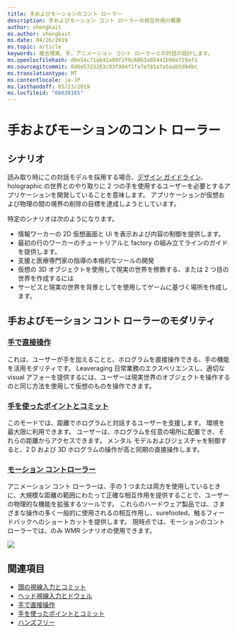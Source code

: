 ```yaml
---
title: 手およびモーションのコント ローラー
description: 手およびモーション コント ローラーの相互作用の概要
author: shengkait
ms.author: shengkait
ms.date: 04/26/2019
ms.topic: article
keywords: 複合現実、手、アニメーション コント ローラーとの対話の設計します。
ms.openlocfilehash: d0e54c71ab42a09f2f9c6063a85441b98e729af1
ms.sourcegitcommit: 8d6e5723283c03f984f1fafef81afa5aab5d04bc
ms.translationtype: MT
ms.contentlocale: ja-JP
ms.lasthandoff: 05/23/2019
ms.locfileid: "66039165"
---
```

# <a name="hands-and-motion-controllers"></a>手およびモーションのコント ローラー
## <a name="scenarios"></a>シナリオ
読み取り時にこの対話モデルを採用する場合、[デザイン ガイドライン](interaction-fundamentals.md)、holographic の世界とのやり取りに 2 つの手を使用するユーザーを必要とするアプリケーションを開発していることを意味します。 アプリケーションが仮想および物理の間の境界の削除の目標を達成しようとしています。

特定のシナリオは次のようになります。
* 情報ワーカーの 2D 仮想画面と Ui を表示および内容の制御を提供します。
* 最初の行のワーカーのチュートリアルと factory の組み立てラインのガイドを提供します。
* 支援と医療専門家の指導の本格的なツールの開発  
* 仮想の 3D オブジェクトを使用して現実の世界を修飾する、または 2 つ目の世界を作成するには 
* サービスと現実の世界を背景としてを使用してゲームに基づく場所を作成します。

## <a name="hands-and-motion-controllers-modalities"></a>手およびモーション コント ローラーのモダリティ
### <a name="direct-manipulation-with-handsdirect-manipulationmd"></a>[手で直接操作](direct-manipulation.md)
これは、ユーザーが手を加えることと、ホログラムを直接操作できる、手の機能を活用モダリティです。 Leaveraging 日常業務のエクスペリエンスし、適切な visual アフォーを提供するには、ユーザーは現実世界のオブジェクトを操作するのと同じ方法を使用して仮想のものを操作できます。   

### <a name="point-and-commit-with-handspoint-and-commitmd"></a>[手を使ったポイントとコミット](point-and-commit.md)
このモードでは、距離でホログラムと対話するユーザーを支援します。 環境を最大限に利用できます。 ユーザーは、ホログラムを任意の場所に配置でき、それらの距離からアクセスできます。 メンタル モデルおよびジェスチャを制御すると、2 D および 3D ホログラムの操作が高と同期の直接操作します。

### <a name="motion-controllersmotion-controllersmd"></a>[モーション コントローラー](motion-controllers.md)
アニメーション コント ローラーは、手の 1 つまたは両方を使用しているときに、大規模な距離の範囲にわたって正確な相互作用を提供することで、ユーザーの物理的な機能を拡張するツールです。 これらのハードウェア製品では、さまざまな操作の多く一般的に使用されるの相互作用し、surefooted、触るフィードバックへのショートカットを提供します。 現時点では、モーションのコント ローラーでは、のみ WMR シナリオの使用できます。 

![](images/Hands-and-controllers-720px.jpg)<br>

## <a name="see-also"></a>関連項目
* [頭の視線入力とコミット](gaze-and-commit.md)
* [ヘッド視線入力とドウェル](gaze-and-dwell.md)
* [手で直接操作](direct-manipulation.md)
* [手を使ったポイントとコミット](point-and-commit.md)
* [ハンズフリー](hands-free.md)

